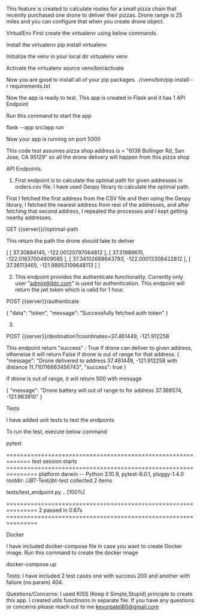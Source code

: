 
This feature is created to calculate routes for a small pizza chain that recently purchased one drone to deliver their pizzas. Drone range is 25 miles and you can configure that when you create drone object. 

VirtualEnv
First create the virtualenv using below commands.

Install the virtualenv
pip install virtualenv

Initialize the venv in your local dir
virtualenv venv

Activate the virtualenv
source venv/bin/activate

Now you are good to install all of your pip packages.
.//venv/bin/pip install -r requirements.txt

Now the app is ready to test. This app is created in Flask and it has 1 API Endpoint

Run this command to start the app

flask --app src/app run

Now your app is running on port 5000


This code test assumes pizza shop address is = "6138 Bollinger Rd, San Jose, CA 95129" so all the drone delivery will happen from this pizza shop


API Endpoints

1. First endpoint is to calculate the optimal path for given addresses in orders.csv file. I have used Geopy library to calculate the optimal path. 

First I fetched the first address from the CSV file and then using the Geopy library, I fetched the nearest address from rest of the addresses, and after fetching that second address, I repeated the processes and I kept getting nearby addresses.

GET {{server}}//optimal-path

This return the path the drone should take to deliver 

[
    [
        37.30884145,
        -122.00120797064812
    ],
    [
        37.31989615,
        -122.01637004809085
    ],
    [
        37.34102688643793,
        -122.00013308422812
    ],
    [
        37.36113465,
        -121.98953109648113
    ]
]


2.  This endpoint provides the authenticate functionality. Currently only user "admin@jbtc.com" is used for authentication.
This endpoint will return the jwt token which is valid for 1 hour. 
 
POST {{server}}/authenticate

{
    "data": "token",
    "message": "Successfully fetched auth token"
}


3.

POST {{server}}/destination?coordinates=37.461449, -121.912258

This endpoint return "success" : True if drone can deliver to given address, otherwise it will return False if drone is out of range for that address.
{
    "message": "Drone delivered to address 37.461449, -121.912258 with distance 11.710116663456743",
    "success": true
}

If drone is out of range, it will return 500 with message

{
    "message": "Drone battery will out of range to for address 37.366574, -121.963910"
}


Tests

I have added unit tests to test the endpoints 

To run the test, execute below command

pytest

============================================================= test session starts ===============================================================
platform darwin -- Python 3.10.9, pytest-8.0.1, pluggy-1.4.0
rootdir: /JBT-Test/jbt-test
collected 2 items                                                                                                                                

tests/test_endpoint.py ..                                                                                                                  [100%]

=============================================================== 2 passed in 0.67s ===============================================================


Docker

I have included docker-compose file in case you want to create Docker image.
Run this command to create the docker image

docker-compose up


Tests:
I have included 2 test cases one with success 200 and another with failure (no param) 404.



Questions/Concerns:
I used KISS (Keep it Simple,Stupid) principle to create this app. I created utils functinons in separate file. If you have any questions or concerns please reach out to me keyurpatel80@gmail.com


